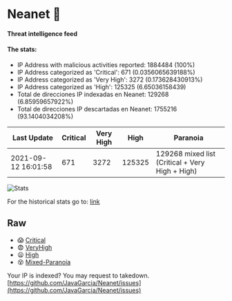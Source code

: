 # Neanet :hocho:
#### Threat intelligence feed
#### The stats:

- IP Address with malicious activities reported: 1884484 (100%)
- IP Address categorized as 'Critical':  671 (0.0356065639188%)
- IP Address categorized as 'Very High':  3272 (0.173628430913%)
- IP Address categorized as 'High':  125325 (6.65036158439)
- Total de direcciones IP indexadas en Neanet:  129268 (6.85959657922%)
- Total de direcciones IP descartadas en Neanet:  1755216 (93.1404034208%)

| Last Update | Critical | Very High | High | Paranoia |
| --- | --- | --- | --- | --- |
| 2021-09-12 16:01:58 | 671 | 3272 | 125325 | 129268 mixed list (Critical + Very High + High)|

![Stats](https://docs.google.com/spreadsheets/d/e/2PACX-1vSnaNMIXVabIpDJjufMlzH7poXnshF3mgd8Is1g9ytUEzVsP5my4Trn8f-xkoLLQ38xpL3HtmUexLo6/pubchart?oid=501124687&format=image)

For the historical stats go to: [link](/stats.csv)
## Raw
- :scream: [Critical](https://raw.githubusercontent.com/JavaGarcia/Neanet/master/blacklists/neanet_critical.txt)
- :fearful: [VeryHigh](https://raw.githubusercontent.com/JavaGarcia/Neanet/master/blacklists/neanet_veryHigh.txtt)
- :frowning: [High](https://raw.githubusercontent.com/JavaGarcia/Neanet/master/blacklists/neanet_high.txt)
- :dizzy_face: [Mixed-Paranoia](https://raw.githubusercontent.com/JavaGarcia/Neanet/master/blacklists/neanet_all.txt)


Your IP is indexed? You may request to takedown. [https://github.com/JavaGarcia/Neanet/issues](https://github.com/JavaGarcia/Neanet/issues)















































































































































































































































































































































































































































































































































































































































































































































































































































































































































































































































































































































































































































































































































































































































































































































































































































































































































































































































































































































































































































































































































































































































































































































































































































































































































































































































































































































































































































































































































































































































































































































































































































































































































































































































































































































































































































































































































































































































































































































































































































































































































































































































































































































































































































































































































































































































































































































































































































































































































































































































































































































































































































































































































































































































































































































































































































































































































































































































































































































































































































































































































































































































































































































































































































































































































































































































































































































































































































































































































































































































































































































































































































































































































































































































































































































































































































































































































































































































































































































































































































































































































































































































































































































































































































































































































































































































































































































































































































































































